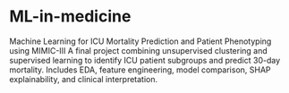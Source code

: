 # ML-in-medicine
Machine Learning for ICU Mortality Prediction and Patient Phenotyping using MIMIC-III A final project combining unsupervised clustering and supervised learning to identify ICU patient subgroups and predict 30-day mortality. Includes EDA, feature engineering, model comparison, SHAP explainability, and clinical interpretation.
